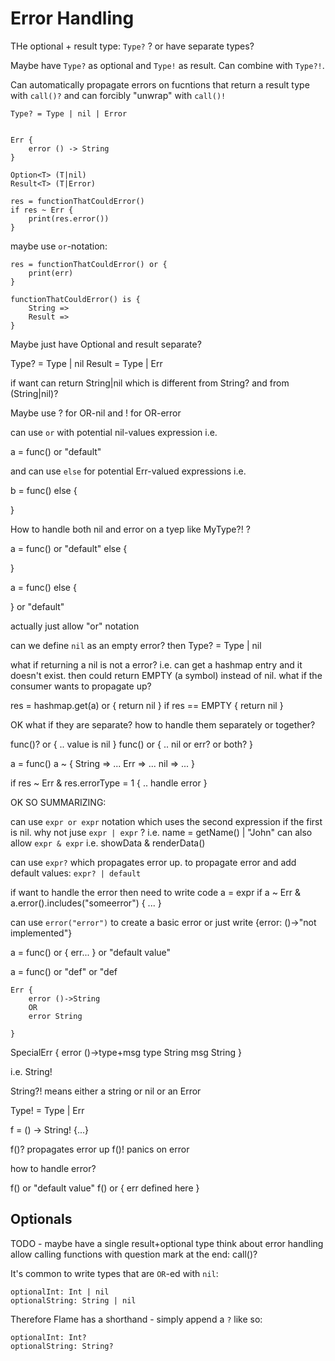 # Error Handling

THe optional + result type: `Type?` ? or have separate types?

Maybe have `Type?` as optional and `Type!` as result. Can combine with `Type?!`.

Can automatically propagate errors on fucntions that return a result type with `call()?` and can forcibly "unwrap" with `call()!`


```flame
Type? = Type | nil | Error


Err {
    error () -> String
}

Option<T> (T|nil)
Result<T> (T|Error)

```


```flame
res = functionThatCouldError()
if res ~ Err {
    print(res.error())
}

```
maybe use `or`-notation:
```flame
res = functionThatCouldError() or {
    print(err)
}
```


```
functionThatCouldError() is {
    String =>
    Result =>
}
```

Maybe just have Optional and result separate?

Type? = Type | nil
Result = Type | Err



if want can return String|nil which is different from String? and from (String|nil)?

Maybe use ? for OR-nil and ! for OR-error




can use `or` with potential nil-values expression i.e.


a = func() or "default"

and can use `else` for potential Err-valued expressions i.e.

b = func() else {

}


How to handle both nil and error on a tyep like MyType?! ?

a = func() or "default" else {

}

a = func() else {
    
} or "default"

actually just allow "or" notation



can we define `nil` as an empty error?
then Type? = Type | nil

what if returning a nil is not a error? i.e. can get a hashmap entry and it doesn't exist.
then could return EMPTY (a symbol) instead of nil. what if the consumer wants to propagate up?

res = hashmap.get(a) or { return nil }
if res == EMPTY { return nil }


OK what if they are separate? how to handle them separately or together?


func()? or { .. value is nil }
func() or { .. nil or err? or both? }


a = func()
a ~ {
    String => ...
    Err => ...
    nil => ...
}

if res ~ Err & res.errorType = 1 {
    .. handle error
}


OK SO SUMMARIZING:

can use `expr or expr` notation which uses the second expression if the first is nil.
why not juse `expr | expr` ? i.e. name = getName() | "John"
can also allow `expr & expr` i.e. showData & renderData()

can use `expr?` which propagates error up.
to propagate error and add default values:
`expr? | default`

if want to handle the error then need to write code
a = expr
if a ~ Err & a.error().includes("someerror") { ... }

can use `error("error")` to create a basic error
or just write
{error: ()->"not implemented"}


a = func() or {
    err...
} or "default value"

a = func() or "def" or "def

```flame
Err {
    error ()->String
    OR
    error String

}
```


SpecialErr {
    error ()->type+msg
    type String
    msg String
}


i.e.  String!

String?! means either a string or nil or an Error

Type! = Type | Err


f = () -> String! {...}

f()? propagates error up
f()! panics on error

how to handle error?

f() or "default value"
f() or {
    err defined here
}


## Optionals

TODO - maybe have a single result+optional type
think about error handling
allow calling functions with question mark at the end: call()?

It's common to write types that are `OR`-ed with `nil`:

```flame
optionalInt: Int | nil
optionalString: String | nil
```

Therefore Flame has a shorthand - simply append a `?` like so:

```flame
optionalInt: Int?
optionalString: String?
```
